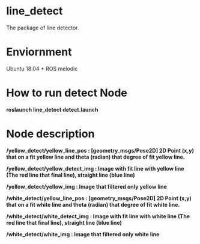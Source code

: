 # line_detect

The package of line detector.

# Enviornment

Ubuntu 18.04 + ROS melodic

# How to run detect Node

**roslaunch line_detect detect.launch**

# Node description

**/yellow_detect/yellow_line_pos : [geometry_msgs/Pose2D] 2D Point (x,y) that on a fit yellow line and theta (radian) that degree of fit yellow line.**

**/yellow_detect/yellow_detect_img : Image with fit line with yellow line (The red line that final line), straight line (blue line)**

**/yellow_detect/yellow_img : Image that filtered only yellow line**

**/white_detect/yellow_line_pos : [geometry_msgs/Pose2D] 2D Point (x,y) that on a fit white line and theta (radian) that degree of fit white line.**

**/white_detect/white_detect_img : Image with fit line with white line (The red line that final line), straight line (blue line)**

**/white_detect/white_img : Image that filtered only white line**
